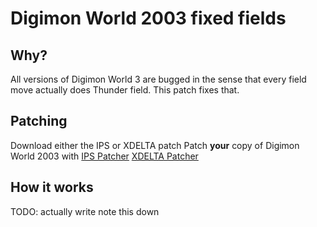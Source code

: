 # Digimon World 2003 fixed fields

## Why?
All versions of Digimon World 3 are bugged in the sense that every field move actually does Thunder field.
This patch fixes that.

## Patching
Download either the IPS or XDELTA patch
Patch **your** copy of Digimon World 2003 with
[IPS Patcher](https://www.romhacking.net/patch/)
[XDELTA Patcher](https://www.romhacking.net/utilities/598/)

## How it works
TODO: actually write note this down
